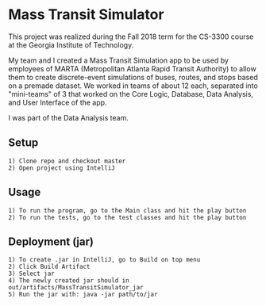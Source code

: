 # Mass Transit Simulator
This project was realized during the Fall 2018 term for the CS-3300 course at the Georgia Institute of Technology. 

My team and I created a Mass Transit Simulation app to be used by employees of MARTA (Metropolitan Atlanta Rapid Transit Authority) to allow them to create discrete-event simulations of buses, routes, and stops based on a premade dataset. We worked in teams of about 12 each, separated into "mini-teams" of 3 that worked on the Core Logic, Database, Data Analysis, and User Interface of the app. 

I was part of the Data Analysis team.

## Setup
```
1) Clone repo and checkout master
2) Open project using IntelliJ
```

## Usage
```
1) To run the program, go to the Main class and hit the play button
2) To run the tests, go to the test classes and hit the play button
```

## Deployment (jar)
```
1) To create .jar in IntelliJ, go to Build on top menu
2) Click Build Artifact
3) Select jar
4) The newly created jar should in out/artifacts/MassTransitSimulator_jar
5) Run the jar with: java -jar path/to/jar
```

